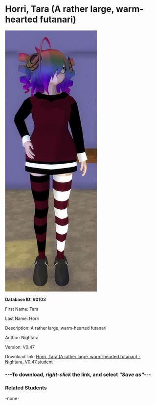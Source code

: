 # Horri, Tara (A rather large, warm-hearted futanari)

<img src="../../Files/Images/Horri, Tara (A rather large, warm-hearted futanari).png" title="Horri, Tara (A rather large, warm-hearted futanari) - Nightara, V0.47">

**Database ID: #0103**

First Name: Tara

Last Name: Horri

Description: A rather large, warm-hearted futanari

Author: Nightara

Version: V0.47

Download link: <a href="https://raw.githubusercontent.com/Arbiter1223/Daigaku-Gurashi-Custom-Students/master/Files/Student%20Files/Horri%2C%20Tara%20(A%20rather%20large%2C%20warm-hearted%20futanari)%20-%20Nightara%2C%20V0.47.student">Horri, Tara (A rather large, warm-hearted futanari) - Nightara, V0.47.student</a>

### ---**To download, _right-click_ the link, and select _"Save as"_**---

### Related Students

-none-
